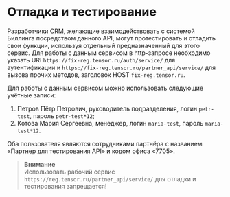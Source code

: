 # Отладка и тестирование

Разработчики CRM, желающие взаимодействовать с системой Биллинга посредством данного API, могут протестировать и отладить свои функции, используя отдельный предназначенный для этого сервис. Для работы с данным сервисом в http-запросе необходимо указать URI `https://fix-reg.tensor.ru/auth/service/` для аутентификации и `https://fix-reg.tensor.ru/partner_api/service/` для вызова прочих методов, заголовок HOST `fix-reg.tensor.ru`.

Для работы с данным сервисом можно использовать следующие учётные записи:

1. Петров Пётр Петрович, руководитель подразделения, логин `petr-test`, пароль `petr-test*12`;
2. Котова Мария Сергеевна, менеджер, логин `maria-test`, пароль `maria-test*12`.

Оба пользователя являются сотрудниками партнёра с названием «Партнер для тестирования API» и кодом офиса «7705».

> **Внимание**  
> Использовать рабочий сервис `https://reg.tensor.ru/partner_api/service/` для отладки и тестирования запрещается!